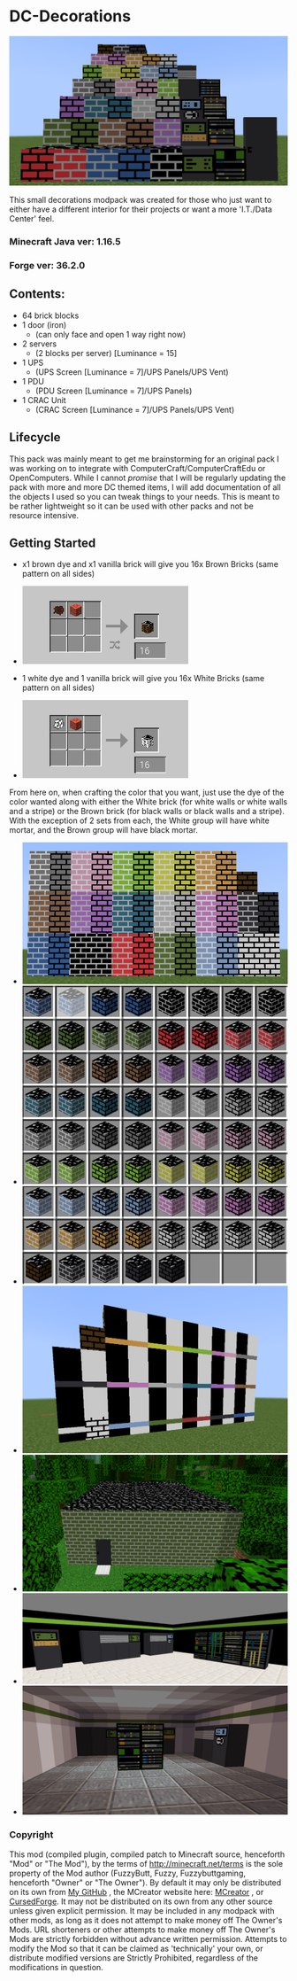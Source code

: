 # DC-Decorations
![BrickDisplay4](/Display/display4.png)

This small decorations modpack was created for those who just want to either have a different interior for their projects or want a more 'I.T./Data Center' feel.

### Minecraft Java ver: 1.16.5
### Forge ver: 36.2.0

## Contents:
* 64 brick blocks
* 1 door (iron)
  * (can only face and open 1 way right now)
* 2 servers
  * (2 blocks per server) [Luminance = 15]
* 1 UPS 
  * (UPS Screen [Luminance = 7]/UPS Panels/UPS Vent)
* 1 PDU 
  * (PDU Screen [Luminance = 7]/UPS Panels)
* 1 CRAC Unit 
  * (CRAC Screen [Luminance = 7]/UPS Panels/UPS Vent)

## Lifecycle
This pack was mainly meant to get me brainstorming for an original pack I was working on to integrate with ComputerCraft/ComputerCraftEdu or OpenComputers.
While I cannot *promise* that I will be regularly updating the pack with more and more DC themed items, I will add documentation of all the objects I used so
you can tweak things to your needs.  This is meant to be rather lightweight so it can be used with other packs and not be resource intensive. 

## Getting Started

* x1 brown dye and x1 vanilla brick will give you 16x Brown Bricks (same pattern on all sides)
* ![BasicBrownBrick](/Display/BasicBrownBrick.png)

* 1 white dye and 1 vanilla brick will give you 16x White Bricks (same pattern on all sides)
* ![BasicWhiteBrick](/Display/BasicWhiteBrick.png)

From here on, when crafting the color that you want, just use the dye of the color wanted along with either the White brick (for white walls or white walls and a stripe) or the Brown brick (for black walls or black walls and a stripe).  With the exception of 2 sets from each, the White group will have white mortar, and the Brown group will have black mortar.


* ![BrickDisplay1](/Display/display1.jpg)
* ![BrickDisplay2](/Display/display2.png)
* ![BrickDisplay3](/Display/display3.png)
* ![WallDisplay](/Display/display5.png)
* ![OutsideExample](/Display/Outside.png)
* ![DaytimeInside](/Display/UPSCDUPDU.png)
* ![NighttimeInside](/Display/UPSCDUPDU2.png)

### Copyright

This mod (compiled plugin, compiled patch to Minecraft source, henceforth "Mod" or "The Mod"), by the terms of http://minecraft.net/terms is the sole property of the Mod author (FuzzyButt, Fuzzy, Fuzzybuttgaming, henceforth "Owner" or "The Owner"). By default it may only be distributed on its own from [My GitHub](https://github.com/ChrisCraddock/DC-Decorations) , the MCreator website here: [MCreator](https://mcreator.net/modification/80086/dc-decorations) , or [CursedForge](https://www.curseforge.com/minecraft/mc-mods/dc-decorations). It may not be distributed on its own from any other source unless given explicit permission. It may be included in any modpack with other mods, as long as it does not attempt to make money off The Owner's Mods. URL shorteners or other attempts to make money off The Owner's Mods are strictly forbidden without advance written permission. Attempts to modify the Mod so that it can be claimed as 'technically' your own, or distribute modified versions are Strictly Prohibited, regardless of the modifications in question.
